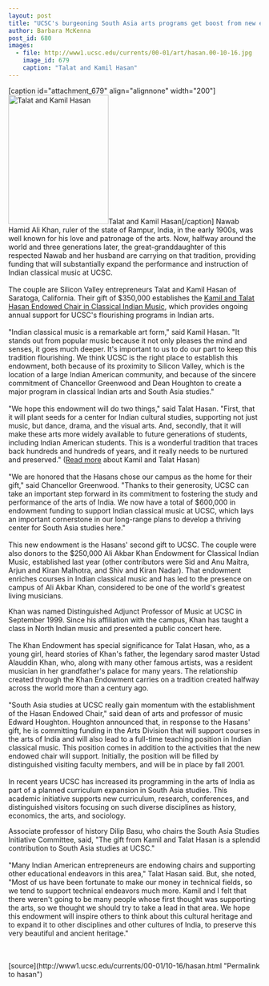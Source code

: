```yaml
---
layout: post
title: "UCSC's burgeoning South Asia arts programs get boost from new endowment"
author: Barbara McKenna
post_id: 680
images:
  - file: http://www1.ucsc.edu/currents/00-01/art/hasan.00-10-16.jpg
    image_id: 679
    caption: "Talat and Kamil Hasan"
---
```


[caption id="attachment_679" align="alignnone" width="200"]<a href="http://localhost/mysite/wp-content/uploads/2000/10/hasan.00-10-16.jpg"><img class="size-full wp-image-679" src="http://localhost/mysite/wp-content/uploads/2000/10/hasan.00-10-16.jpg" alt="Talat and Kamil Hasan" width="200" height="258" /></a>Talat and Kamil Hasan[/caption]
Nawab Hamid Ali Khan, ruler of the state of Rampur, India, in the early 1900s, was well known for his love and patronage of the arts. Now, halfway around the world and three generations later, the great-granddaughter of this respected Nawab and her husband are carrying on that tradition, providing funding that will substantially expand the performance and instruction of Indian classical music at UCSC.<br>
<br>
The couple are Silicon Valley entrepreneurs Talat and Kamil Hasan of Saratoga, California. Their gift of $350,000 establishes the <a href="http://arts.ucsc.edu/hasan/welcome">Kamil and Talat Hasan Endowed Chair in Classical Indian Music</a>, which provides ongoing annual support for UCSC's flourishing programs in Indian arts.<br>
<br>
"Indian classical music is a remarkable art form," said Kamil Hasan. "It stands out from popular music because it not only pleases the mind and senses, it goes much deeper. It's important to us to do our part to keep this tradition flourishing. We think UCSC is the right place to establish this endowment, both because of its proximity to Silicon Valley, which is the location of a large Indian American community, and because of the sincere commitment of Chancellor Greenwood and Dean Houghton to create a major program in classical Indian arts and South Asia studies."<br>
<br>
"We hope this endowment will do two things," said Talat Hasan. "First, that it will plant seeds for a center for Indian cultural studies, supporting not just music, but dance, drama, and the visual arts. And, secondly, that it will make these arts more widely available to future generations of students, including Indian American students. This is a wonderful tradition that traces back hundreds and hundreds of years, and it really needs to be nurtured and preserved." (<a href="hasan.bio.html">Read more</a> about Kamil and Talat Hasan)<br>
<br>
"We are honored that the Hasans chose our campus as the home for their gift," said Chancellor Greenwood. "Thanks to their generosity, UCSC can take an important step forward in its commitment to fostering the study and performance of the arts of India. We now have a total of $600,000 in endowment funding to support Indian classical music at UCSC, which lays an important cornerstone in our long-range plans to develop a thriving center for South Asia studies here."<br>
<br>
This new endowment is the Hasans' second gift to UCSC. The couple were also donors to the $250,000 Ali Akbar Khan Endowment for Classical Indian Music, established last year (other contributors were Sid and Anu Maitra, Arjun and Kiran Malhotra, and Shiv and Kiran Nadar). That endowment enriches courses in Indian classical music and has led to the presence on campus of Ali Akbar Khan, considered to be one of the world's greatest living musicians.
<p>
  Khan was named Distinguished Adjunct Professor of Music at UCSC in September 1999. Since his affiliation with the campus, Khan has taught a class in North Indian music and presented a public concert here.<br>
  <br>
  The Khan Endowment has special significance for Talat Hasan, who, as a young girl, heard stories of Khan's father, the legendary sarod master Ustad Alauddin Khan, who, along with many other famous artists, was a resident musician in her grandfather's palace for many years. The relationship created through the Khan Endowment carries on a tradition created halfway across the world more than a century ago.<br>
  <br>
  "South Asia studies at UCSC really gain momentum with the establishment of the Hasan Endowed Chair," said dean of arts and professor of music Edward Houghton. Houghton announced that, in response to the Hasans' gift, he is committing funding in the Arts Division that will support courses in the arts of India and will also lead to a full-time teaching position in Indian classical music. This position comes in addition to the activities that the new endowed chair will support. Initially, the position will be filled by distinguished visiting faculty members, and will be in place by fall 2001.<br>
  <br>
  In recent years UCSC has increased its programming in the arts of India as part of a planned curriculum expansion in South Asia studies. This academic initiative supports new curriculum, research, conferences, and distinguished visitors focusing on such diverse disciplines as history, economics, the arts, and sociology.
</p>
<p>
  Associate professor of history Dilip Basu, who chairs the South Asia Studies Initiative Committee, said, "The gift from Kamil and Talat Hasan is a splendid contribution to South Asia studies at UCSC."<br>
  <br>
  "Many Indian American entrepreneurs are endowing chairs and supporting other educational endeavors in this area," Talat Hasan said. But, she noted, "Most of us have been fortunate to make our money in technical fields, so we tend to support technical endeavors much more. Kamil and I felt that there weren't going to be many people whose first thought was supporting the arts, so we thought we should try to take a lead in that area. We hope this endowment will inspire others to think about this cultural heritage and to expand it to other disciplines and other cultures of India, to preserve this very beautiful and ancient heritage."<br>
  <br>
  <br>

</p>
[source](http://www1.ucsc.edu/currents/00-01/10-16/hasan.html "Permalink to hasan")
